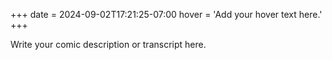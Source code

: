 +++
date = 2024-09-02T17:21:25-07:00
hover = 'Add your hover text here.'
+++

Write your comic description or transcript here.
